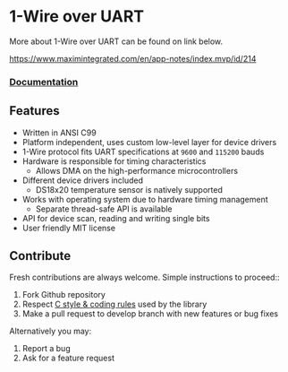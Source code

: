 # 1-Wire over UART

More about 1-Wire over UART can be found on link below.

https://www.maximintegrated.com/en/app-notes/index.mvp/id/214

<h3><a href="http://docs.majerle.eu/projects/onewire-uart">Documentation</a></h3>

## Features

* Written in ANSI C99
* Platform independent, uses custom low-level layer for device drivers
* 1-Wire protocol fits UART specifications at ``9600`` and ``115200`` bauds
* Hardware is responsible for timing characteristics
    * Allows DMA on the high-performance microcontrollers
* Different device drivers included
    * DS18x20 temperature sensor is natively supported
* Works with operating system due to hardware timing management
    * Separate thread-safe API is available
* API for device scan, reading and writing single bits
* User friendly MIT license

## Contribute

Fresh contributions are always welcome. Simple instructions to proceed::

1. Fork Github repository
2. Respect [C style & coding rules](https://github.com/MaJerle/c-code-style) used by the library
3. Make a pull request to develop branch with new features or bug fixes

Alternatively you may:

1. Report a bug
2. Ask for a feature request
